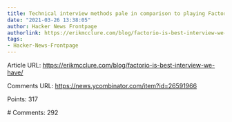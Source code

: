 ```yaml
---
title: Technical interview methods pale in comparison to playing Factorio with someone
date: "2021-03-26 13:38:05"
author: Hacker News Frontpage
authorlink: https://erikmcclure.com/blog/factorio-is-best-interview-we-have/
tags:
- Hacker-News-Frontpage
---
```


<p>Article URL: <a href="https://erikmcclure.com/blog/factorio-is-best-interview-we-have/">https://erikmcclure.com/blog/factorio-is-best-interview-we-have/</a></p>
<p>Comments URL: <a href="https://news.ycombinator.com/item?id=26591966">https://news.ycombinator.com/item?id=26591966</a></p>
<p>Points: 317</p>
<p># Comments: 292</p>
